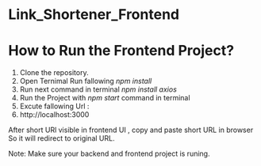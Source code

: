 # Link_Shortener_Frontend

# How to Run the Frontend Project?

1. Clone the repository.
2. Open Ternimal Run fallowing  *npm install*
3. Run next command in terminal *npm install axios*
5. Run the Project with *npm start* command in terminal
6. Excute fallowing Url :
7. http://localhost:3000

After short URl visible in frontend UI , copy and paste short URL in browser So it will redirect to original URL.

Note: Make sure your backend and frontend project is runing.

